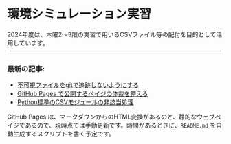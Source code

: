 # 環境シミュレーション実習

2024年度は、木曜2〜3限の実習で用いるCSVファイル等の配付を目的として活用しています。


-------
### 最新の記事:

- [不可視ファイルをgitで追跡しないようにする](https://www.gesw.org/memo/dotDS_Store.html)
- [GitHub Pages で公開するペイジの体裁を整える](https://www.gesw.org/memo/github_pages_theme.html)
- [Python標準のCSVモジュールの非該当処理](https://www.gesw.org/memo/standard-csv.html)


GitHub Pages は、マークダウンからのHTML変換があるのと、静的なウェブペイジであるので、現時点では手動更新です。時間があるときに、`README.md` を自動生成するスクリプトを書く予定です。